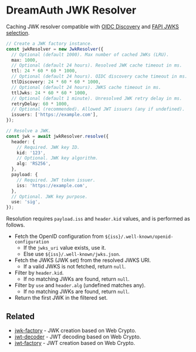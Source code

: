# DreamAuth JWK Resolver

Caching JWK resolver compatible with [OIDC Discovery](https://openid.net/specs/openid-connect-discovery-1_0.html) and [FAPI JWKS selection](https://openid.net/specs/openid-financial-api-part-2-1_0.html#duplicate-key-identifiers).

```ts
// Create a JWK factory instance.
const jwkResolver = new JwkResolver({
  // Optional (default 1000). Max number of cached JWKs (LRU).
  max: 1000,
  // Optional (default 24 hours). Resolved JWK cache timeout in ms.
  ttl: 24 * 60 * 60 * 1000,
  // Optional (default 24 hours). OIDC discovery cache timeout in ms.
  ttlDiscovery: 24 * 60 * 60 * 1000,
  // Optional (default 24 hours). JWKS cache timeout in ms.
  ttlJwks: 24 * 60 * 60 * 1000,
  // Optional (default 1 minute). Unresolved JWK retry delay in ms.
  retryDelay: 60 * 1000,
  // Optional (recommended). Allowed JWT issuers (any if undefined).
  issuers: ['https://example.com'],
});

// Resolve a JWK.
const jwk = await jwkResolver.resolve({
  header: {
    // Required. JWK key ID.
    kid: '123',
    // Optional. JWK key algorithm.
    alg: 'RS256',
  },
  payload: {
    // Required. JWT token issuer.
    iss: 'https://example.com',
  },
  // Optional. JWK key purpose.
  use: 'sig',
});
```

Resolution requires `payload.iss` and `header.kid` values, and is performed as follows.

- Fetch the OpenID configuration from `${iss}/.well-known/openid-configuration`
  - If the `jwks_uri` value exists, use it.
  - Else use `${iss}/.well-known/jwks.json`.
- Fetch the JWKS (JWK set) from the resolved JWKS URI.
  - If a valid JWKS is not fetched, return `null`.
- Filter by `header.kid`.
  - If no matching JWKs are found, return `null`.
- Filter by `use` and `header.alg` (undefined matches any).
  - If no matching JWKs are found, return `null`.
- Return the first JWK in the filtered set.

## Related

- [jwk-factory](https://www.npmjs.com/package/@dreamauth/jwk-factory) - JWK creation based on Web Crypto.
- [jwt-decoder](https://www.npmjs.com/package/@dreamauth/jwk-decoder) - JWT decoding based on Web Crypto.
- [jwt-factory](https://www.npmjs.com/package/@dreamauth/jwt-factory) - JWT creation based on Web Crypto.